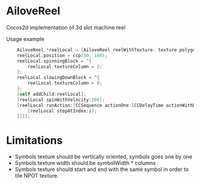 AiloveReel
==========

Cocos2d implementation of 3d slot machine reel

Usage example

```objective-c
    AiloveReel *reelLocal = [AiloveReel reelWithTexture: texture polygonsCount: 19 symbolSize:CGSizeMake(32, 32) symbolsCount: 3 reelHeight: 32*2 ];
    reelLocal.position = ccp(50, 100);
    reelLocal.spinningBlock = ^{
        reelLocal.textureColumn = 2;
    };
    reelLocal.slowingDownBlock = ^{
        reelLocal.textureColumn = 0;
    };
    [self addChild:reelLocal];
    [reelLocal spinWithVelocity:200];
    [reelLocal runAction:[CCSequence actionOne:[CCDelayTime actionWithDuration:3.5] two:[CCCallBlock actionWithBlock:^{
        [reelLocal stopAtIndex:i];
    }]]];
```

Limitations
=========
* Symbols texture should be vertically oriented, symbols goes one by one
* Symbols texture width should be symbolWidth * columns
* Symbols texture should start and end with the same symbol in order to tile NPOT texture.
